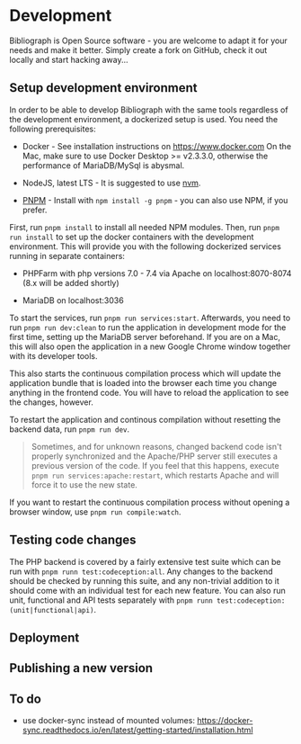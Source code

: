 # Development

Bibliograph is Open Source software - you are welcome to adapt
it for your needs and make it better. Simply create a fork
on GitHub, check it out locally and start hacking away...

## Setup development environment

In order to be able to develop Bibliograph with the same
tools regardless of the development environment, a dockerized
setup is used. You need the following prerequisites:

 - Docker - See installation instructions on https://www.docker.com
   On the Mac, make sure to use Docker Desktop >= v2.3.3.0, otherwise
   the performance of MariaDB/MySql is abysmal.
   
 - NodeJS, latest LTS - It is suggested to use [nvm](https://github.com/nvm-sh/nvm).
   
 - [PNPM](https://github.com/pnpm/pnpm) - Install with `npm install -g pnpm` - you can also use NPM, if you prefer.
 
First, run `pnpm install` to install all needed NPM modules.
Then, run `pnpm run install` to set up the docker containers
with the development environment. This will provide you with the
following dockerized services running in separate containers:

 - PHPFarm with php versions 7.0 - 7.4 via Apache on localhost:8070-8074 (8.x will be added shortly) 
   
 - MariaDB on localhost:3036
 
To start the services, run `pnpm run services:start`. Afterwards,
you need to run `pnpm run dev:clean` to run the application in
development mode for the first time, setting up the MariaDB server
beforehand. If you are on a Mac, this will also open the application
in a new Google Chrome window together with its developer tools.

This also starts the continuous compilation process which will
update the application bundle that is loaded into the browser
each time you change anything in the frontend code. You will
have to reload the application to see the changes, however.

To restart the application and continous compilation without
resetting the backend data, run `pnpm run dev`.

> Sometimes, and for unknown reasons, changed backend code isn't properly
synchronized and the Apache/PHP server still executes a previous
version of the code. If you feel that this happens, execute `pnpm run
services:apache:restart`, which restarts Apache and will force it to use the new state. 

If you want to restart the continuous compilation process
without opening a browser window, use `pnpm run compile:watch`.

## Testing code changes

The PHP backend is covered by a fairly extensive test suite which can be run with
`pnpm runn test:codeception:all`. Any changes to the backend should be checked by
running this suite, and any non-trivial addition to it should come with an individual
test for each new feature. You can also run unit, functional and API tests separately
with `pnpm runn test:codeception:(unit|functional|api)`.

## Deployment

## Publishing a new version


## To do
 - use docker-sync instead of mounted volumes: https://docker-sync.readthedocs.io/en/latest/getting-started/installation.html
